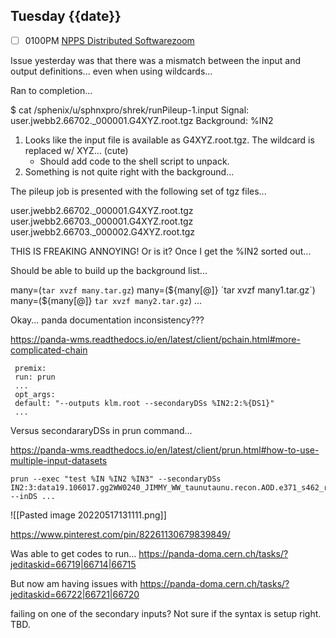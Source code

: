 ## Tuesday {{date}}

- [ ] 0100PM [NPPS Distributed Software](https://docs.google.com/document/d/1L8DAzhCwpVoRM_WptpZFKqJev4-odk4xDl5rDK6JMYs/edit#heading=h.d6jxgv7ina59)[zoom](https://bnl.zoomgov.com/j/16157150845?pwd=NXNqTi9ZWEFBKzYwRXQ5U3NXU1dBZz09)

Issue yesterday was that there was a mismatch between the input and output  definitions... even when using wildcards...

Ran to completion...

$ cat /sphenix/u/sphnxpro/shrek/runPileup-1.input
Signal: user.jwebb2.66702._000001.G4XYZ.root.tgz
Background: %IN2


1) Looks like the input file is available as G4XYZ.root.tgz.  The wildcard is replaced w/ XYZ... (cute)
	- Should add code to the shell script to unpack.
2) Something is not quite right with the background...  

The pileup job is presented with the following set of tgz files...

user.jwebb2.66702._000001.G4XYZ.root.tgz
user.jwebb2.66703._000001.G4XYZ.root.tgz
user.jwebb2.66703._000002.G4XYZ.root.tgz

THIS IS FREAKING ANNOYING!  Or is it?  Once I get the %IN2 sorted out...

Should be able to build up the background list...

many=(`tar xvzf many.tar.gz`)
many=(${many[@]} `tar xvzf many1.tar.gz`)
many=(${many[@]} `tar xvzf many2.tar.gz`)
...

Okay... panda documentation inconsistency???

https://panda-wms.readthedocs.io/en/latest/client/pchain.html#more-complicated-chain

```
 premix:
 run: prun
 ...
 opt_args:
 default: "--outputs klm.root --secondaryDSs %IN2:2:%{DS1}"
 ...
 ```

Versus secondararyDSs in prun command...

https://panda-wms.readthedocs.io/en/latest/client/prun.html#how-to-use-multiple-input-datasets

```
prun --exec "test %IN %IN2 %IN3" --secondaryDSs IN2:3:data19.106017.gg2WW0240_JIMMY_WW_taunutaunu.recon.AOD.e371_s462_r563/,IN3:2:mc08.105200.T1_McAtNlo_Jimmy.recon.AOD.e357_s462_r541/ --inDS ...
```

![[Pasted image 20220517131111.png]]

https://www.pinterest.com/pin/82261130679839849/


Was able to get codes to run...
https://panda-doma.cern.ch/tasks/?jeditaskid=66719|66714|66715

But now am having issues with 
https://panda-doma.cern.ch/tasks/?jeditaskid=66722|66721|66720

failing on one of the secondary inputs?  Not sure if the syntax is setup right. TBD.



